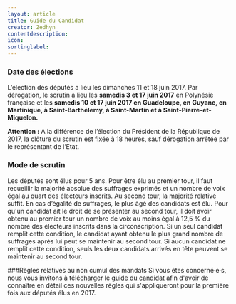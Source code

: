```yaml
---
layout: article
title: Guide du Candidat
creator: Zedhyn
contentdescription:
icon:
sortinglabel:
---
```


### Date des élections
L’élection des députés a lieu les dimanches 11 et 18 juin 2017. 
Par dérogation, le scrutin a lieu les **samedis 3 et 17 juin 2017** en Polynésie française et les **samedis 10 et 17 juin 2017 en Guadeloupe, en Guyane, en Martinique, à Saint-Barthélemy, à Saint-Martin et à Saint-Pierre-et-Miquelon.** 

**Attention :** A la différence de l’élection du Président de la République de 2017, la clôture du scrutin est fixée à 18 heures, sauf dérogation arrêtée par le représentant de l’Etat.

### Mode de scrutin 
Les députés sont élus pour 5 ans. Pour être élu au premier tour, il faut recueillir la majorité absolue des suffrages exprimés et un nombre de voix égal au quart des électeurs inscrits. 
Au second tour, la majorité relative suffit. En cas d’égalité de suffrages, le plus âgé des candidats est élu.
Pour qu'un candidat ait le droit de se présenter au second tour, il doit avoir obtenu au premier tour un nombre de voix au moins égal à 12,5 % du nombre des électeurs inscrits dans la circonscription.
Si un seul candidat remplit cette condition, le candidat ayant obtenu le plus grand nombre de suffrages après lui peut se maintenir au second tour. 
Si aucun candidat ne remplit cette condition, seuls les deux candidats arrivés en tête peuvent se maintenir au second tour.

###Règles relatives au non cumul des mandats
Si vous êtes concerné·e·s, nous vous invitons à télécharger le [guide du candidat](http://www.interieur.gouv.fr/content/download/102271/806359/file/M%C3%A9mento%20du%20candidat%20aux%20%C3%A9lections%20l%C3%A9gislatives%202017%20V4.pdf) afin d'avoir de connaître en détail ces nouvelles règles qui s'appliqueront pour la première fois aux députés élus en 2017.


